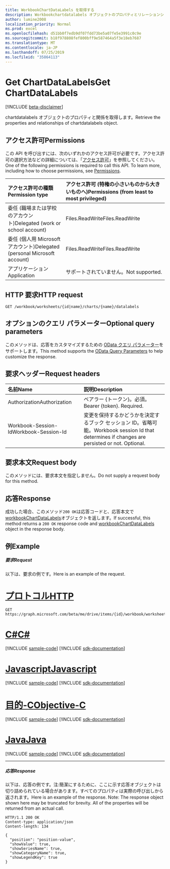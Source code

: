 ```yaml
---
title: WorkbookChartDataLabels を取得する
description: Workbookchartdatalabels オブジェクトのプロパティとリレーションシップを取得します。
author: lumine2008
localization_priority: Normal
ms.prod: excel
ms.openlocfilehash: d51bb0f7edb9df07fdd73be5a07fe5e3991c0c9e
ms.sourcegitcommit: b18f978808fef800bff9e587464a5f3e18eb7687
ms.translationtype: MT
ms.contentlocale: ja-JP
ms.lasthandoff: 07/25/2019
ms.locfileid: "35864113"
---
```

# <a name="get-chartdatalabels"></a><span data-ttu-id="00088-103">Get ChartDataLabels</span><span class="sxs-lookup"><span data-stu-id="00088-103">Get ChartDataLabels</span></span>

[!INCLUDE [beta-disclaimer](../../includes/beta-disclaimer.md)]

<span data-ttu-id="00088-104">chartdatalabels オブジェクトのプロパティと関係を取得します。</span><span class="sxs-lookup"><span data-stu-id="00088-104">Retrieve the properties and relationships of chartdatalabels object.</span></span>
## <a name="permissions"></a><span data-ttu-id="00088-105">アクセス許可</span><span class="sxs-lookup"><span data-stu-id="00088-105">Permissions</span></span>
<span data-ttu-id="00088-p101">この API を呼び出すには、次のいずれかのアクセス許可が必要です。アクセス許可の選択方法などの詳細については、「[アクセス許可](/graph/permissions-reference)」を参照してください。</span><span class="sxs-lookup"><span data-stu-id="00088-p101">One of the following permissions is required to call this API. To learn more, including how to choose permissions, see [Permissions](/graph/permissions-reference).</span></span>

|<span data-ttu-id="00088-108">アクセス許可の種類</span><span class="sxs-lookup"><span data-stu-id="00088-108">Permission type</span></span>      | <span data-ttu-id="00088-109">アクセス許可 (特権の小さいものから大きいものへ)</span><span class="sxs-lookup"><span data-stu-id="00088-109">Permissions (from least to most privileged)</span></span>              |
|:--------------------|:---------------------------------------------------------|
|<span data-ttu-id="00088-110">委任 (職場または学校のアカウント)</span><span class="sxs-lookup"><span data-stu-id="00088-110">Delegated (work or school account)</span></span> | <span data-ttu-id="00088-111">Files.ReadWrite</span><span class="sxs-lookup"><span data-stu-id="00088-111">Files.ReadWrite</span></span>    |
|<span data-ttu-id="00088-112">委任 (個人用 Microsoft アカウント)</span><span class="sxs-lookup"><span data-stu-id="00088-112">Delegated (personal Microsoft account)</span></span> | <span data-ttu-id="00088-113">Files.ReadWrite</span><span class="sxs-lookup"><span data-stu-id="00088-113">Files.ReadWrite</span></span>    |
|<span data-ttu-id="00088-114">アプリケーション</span><span class="sxs-lookup"><span data-stu-id="00088-114">Application</span></span> | <span data-ttu-id="00088-115">サポートされていません。</span><span class="sxs-lookup"><span data-stu-id="00088-115">Not supported.</span></span> |

## <a name="http-request"></a><span data-ttu-id="00088-116">HTTP 要求</span><span class="sxs-lookup"><span data-stu-id="00088-116">HTTP request</span></span>
<!-- { "blockType": "ignored" } -->
```http
GET /workbook/worksheets/{id|name}/charts/{name}/datalabels
```
## <a name="optional-query-parameters"></a><span data-ttu-id="00088-117">オプションのクエリ パラメーター</span><span class="sxs-lookup"><span data-stu-id="00088-117">Optional query parameters</span></span>
<span data-ttu-id="00088-118">このメソッドは、応答をカスタマイズするための [OData クエリ パラメーター](https://developer.microsoft.com/graph/docs/concepts/query_parameters)をサポートします。</span><span class="sxs-lookup"><span data-stu-id="00088-118">This method supports the [OData Query Parameters](https://developer.microsoft.com/graph/docs/concepts/query_parameters) to help customize the response.</span></span>

## <a name="request-headers"></a><span data-ttu-id="00088-119">要求ヘッダー</span><span class="sxs-lookup"><span data-stu-id="00088-119">Request headers</span></span>
| <span data-ttu-id="00088-120">名前</span><span class="sxs-lookup"><span data-stu-id="00088-120">Name</span></span>      |<span data-ttu-id="00088-121">説明</span><span class="sxs-lookup"><span data-stu-id="00088-121">Description</span></span>|
|:----------|:----------|
| <span data-ttu-id="00088-122">Authorization</span><span class="sxs-lookup"><span data-stu-id="00088-122">Authorization</span></span>  | <span data-ttu-id="00088-p102">ベアラー {トークン}。必須。</span><span class="sxs-lookup"><span data-stu-id="00088-p102">Bearer {token}. Required.</span></span> |
| <span data-ttu-id="00088-125">Workbook-Session-Id</span><span class="sxs-lookup"><span data-stu-id="00088-125">Workbook-Session-Id</span></span>  | <span data-ttu-id="00088-p103">変更を保持するかどうかを決定するブック セッション ID。省略可能。</span><span class="sxs-lookup"><span data-stu-id="00088-p103">Workbook session Id that determines if changes are persisted or not. Optional.</span></span>|

## <a name="request-body"></a><span data-ttu-id="00088-128">要求本文</span><span class="sxs-lookup"><span data-stu-id="00088-128">Request body</span></span>
<span data-ttu-id="00088-129">このメソッドには、要求本文を指定しません。</span><span class="sxs-lookup"><span data-stu-id="00088-129">Do not supply a request body for this method.</span></span>

## <a name="response"></a><span data-ttu-id="00088-130">応答</span><span class="sxs-lookup"><span data-stu-id="00088-130">Response</span></span>

<span data-ttu-id="00088-131">成功した場合、このメソッド`200 OK`は応答コードと、応答本文で[workbookChartDataLabels](../resources/workbookchartdatalabels.md)オブジェクトを返します。</span><span class="sxs-lookup"><span data-stu-id="00088-131">If successful, this method returns a `200 OK` response code and [workbookChartDataLabels](../resources/workbookchartdatalabels.md) object in the response body.</span></span>
## <a name="example"></a><span data-ttu-id="00088-132">例</span><span class="sxs-lookup"><span data-stu-id="00088-132">Example</span></span>
##### <a name="request"></a><span data-ttu-id="00088-133">要求</span><span class="sxs-lookup"><span data-stu-id="00088-133">Request</span></span>
<span data-ttu-id="00088-134">以下は、要求の例です。</span><span class="sxs-lookup"><span data-stu-id="00088-134">Here is an example of the request.</span></span>

# <a name="httptabhttp"></a>[<span data-ttu-id="00088-135">プロトコル</span><span class="sxs-lookup"><span data-stu-id="00088-135">HTTP</span></span>](#tab/http)
<!-- {
  "blockType": "request",
  "name": "get_chartdatalabels"
}-->
```http
GET https://graph.microsoft.com/beta/me/drive/items/{id}/workbook/worksheets/{id|name}/charts/{name}/datalabels
```
# <a name="ctabcsharp"></a>[<span data-ttu-id="00088-136">C#</span><span class="sxs-lookup"><span data-stu-id="00088-136">C#</span></span>](#tab/csharp)
[!INCLUDE [sample-code](../includes/snippets/csharp/get-chartdatalabels-csharp-snippets.md)]
[!INCLUDE [sdk-documentation](../includes/snippets/snippets-sdk-documentation-link.md)]

# <a name="javascripttabjavascript"></a>[<span data-ttu-id="00088-137">Javascript</span><span class="sxs-lookup"><span data-stu-id="00088-137">Javascript</span></span>](#tab/javascript)
[!INCLUDE [sample-code](../includes/snippets/javascript/get-chartdatalabels-javascript-snippets.md)]
[!INCLUDE [sdk-documentation](../includes/snippets/snippets-sdk-documentation-link.md)]

# <a name="objective-ctabobjc"></a>[<span data-ttu-id="00088-138">目的-C</span><span class="sxs-lookup"><span data-stu-id="00088-138">Objective-C</span></span>](#tab/objc)
[!INCLUDE [sample-code](../includes/snippets/objc/get-chartdatalabels-objc-snippets.md)]
[!INCLUDE [sdk-documentation](../includes/snippets/snippets-sdk-documentation-link.md)]

# <a name="javatabjava"></a>[<span data-ttu-id="00088-139">Java</span><span class="sxs-lookup"><span data-stu-id="00088-139">Java</span></span>](#tab/java)
[!INCLUDE [sample-code](../includes/snippets/java/get-chartdatalabels-java-snippets.md)]
[!INCLUDE [sdk-documentation](../includes/snippets/snippets-sdk-documentation-link.md)]

---

##### <a name="response"></a><span data-ttu-id="00088-140">応答</span><span class="sxs-lookup"><span data-stu-id="00088-140">Response</span></span>
<span data-ttu-id="00088-p104">以下は、応答の例です。注:簡潔にするために、ここに示す応答オブジェクトは切り詰められている場合があります。すべてのプロパティは実際の呼び出しから返されます。</span><span class="sxs-lookup"><span data-stu-id="00088-p104">Here is an example of the response. Note: The response object shown here may be truncated for brevity. All of the properties will be returned from an actual call.</span></span>
<!-- {
  "blockType": "response",
  "truncated": true,
  "@odata.type": "microsoft.graph.workbookChartDataLabels"
} -->
```http
HTTP/1.1 200 OK
Content-type: application/json
Content-length: 134

{
  "position": "position-value",
  "showValue": true,
  "showSeriesName": true,
  "showCategoryName": true,
  "showLegendKey": true
}
```

<!-- uuid: 8fcb5dbc-d5aa-4681-8e31-b001d5168d79
2015-10-25 14:57:30 UTC -->
<!--
{
  "type": "#page.annotation",
  "description": "Get ChartDataLabels",
  "keywords": "",
  "section": "documentation",
  "tocPath": "",
  "suppressions": [
  ]
}
-->
